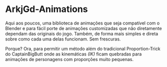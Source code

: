 # ArkjGd-Animations
Aqui aos poucos, uma biblioteca de animações que seja compatível com o Blender e para fácil porte de animações customizadas que não diretamente dependam das originais do jogo.
Também, de forma mais simples e direta sobre como cada uma delas funcionam. Sem frescuras.

Porque?
Ora, para permitir um método além do tradicional Proportion-Trick do CaptainBigButt onde as kinemáticas *(IK)* ficam quebradas para animações de personagens com proporções muito pequenas.
